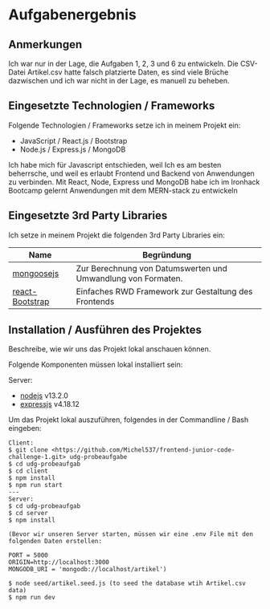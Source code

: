 # Aufgabenergebnis


## Anmerkungen

Ich war nur in der Lage, die Aufgaben 1, 2, 3 und 6 zu entwickeln. Die CSV-Datei Artikel.csv hatte falsch platzierte Daten, es sind viele Brüche dazwischen und ich war nicht in der Lage, es manuell zu beheben.

## Eingesetzte Technologien / Frameworks

Folgende Technologien / Frameworks setze ich in meinem Projekt ein:

- JavaScript / React.js / Bootstrap
- Node.js / Express.js / MongoDB


Ich habe mich für Javascript entschieden, weil Ich es am besten beherrsche, und weil es erlaubt Frontend und Backend von Anwendungen zu verbinden. Mit React, Node, Express und MongoDB habe ich im Ironhack Bootcamp gelernt Anwendungen mit dem MERN-stack zu entwickeln

## Eingesetzte 3rd Party Libraries

Ich setze in meinem Projekt die folgenden 3rd Party Libraries ein: 

Name | Begründung
--- | ---
[mongoosejs](https://mongoosejs.com/) | Zur Berechnung von Datumswerten und Umwandlung von Formaten.
[react-Bootstrap](https://react-bootstrap.github.io/) | Einfaches RWD Framework zur Gestaltung des Frontends

## Installation / Ausführen des Projektes

Beschreibe, wie wir uns das Projekt lokal anschauen können.


Folgende Komponenten müssen lokal installiert sein:

Server:
- [nodejs](https://nodejs.org/en/) v13.2.0
- [expressjs](https://expressjs.com/) v4.18.12

Um das Projekt lokal auszuführen, folgendes in der Commandline / Bash eingeben:

```console
Client:
$ git clone <https://github.com/Michel537/frontend-junior-code-challenge-1.git> udg-probeaufgabe
$ cd udg-probeaufgab
$ cd client
$ npm install
$ npm run start
---
Server:
$ cd udg-probeaufgab
$ cd server
$ npm install

(Bevor wir unseren Server starten, müssen wir eine .env File mit den folgenden Daten erstellen:

PORT = 5000
ORIGIN=http://localhost:3000
MONGODB_URI = 'mongodb://localhost/artikel')

$ node seed/artikel.seed.js (to seed the database wtih Artikel.csv data)
$ npm run dev





